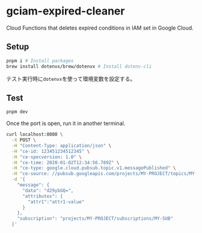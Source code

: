 # gciam-expired-cleaner
Cloud Functions that deletes expired conditions in IAM set in Google Cloud.

## Setup

```sh
pnpm i # Install packages
brew install dotenvx/brew/dotenvx # Install dotenv-cli
```

テスト実行時に`dotenvx`を使って環境変数を設定する。

## Test

```sh
pnpm dev
```

Once the port is open, run it in another terminal.

```sh
curl localhost:8080 \
  -X POST \
  -H "Content-Type: application/json" \
  -H "ce-id: 123451234512345" \
  -H "ce-specversion: 1.0" \
  -H "ce-time: 2020-01-02T12:34:56.789Z" \
  -H "ce-type: google.cloud.pubsub.topic.v1.messagePublished" \
  -H "ce-source: //pubsub.googleapis.com/projects/MY-PROJECT/topics/MY-TOPIC" \
  -d '{
    "message": {
      "data": "d29ybGQ=",
      "attributes": {
        "attr1":"attr1-value"
      }
    },
    "subscription": "projects/MY-PROJECT/subscriptions/MY-SUB"
  }'
```
